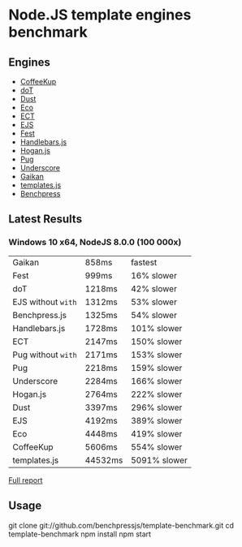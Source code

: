 # Node.JS template engines benchmark

## Engines

- [CoffeeKup](https://github.com/mauricemach/coffeekup)
- [doT](https://github.com/olado/doT)
- [Dust](https://github.com/linkedin/dustjs)
- [Eco](https://github.com/sstephenson/eco)
- [ECT](https://github.com/baryshev/ect)
- [EJS](https://github.com/mde/ejs)
- [Fest](https://github.com/mailru/fest)
- [Handlebars.js](https://github.com/wycats/handlebars.js/)
- [Hogan.js](https://github.com/twitter/hogan.js)
- [Pug](https://github.com/pugjs/pug)
- [Underscore](https://github.com/documentcloud/underscore)
- [Gaikan](https://github.com/Deathspike/gaikan)
- [templates.js](https://github.com/benchpressjs/benchpressjs/tree/templates.js-legacy)
- [Benchpress](https://github.com/benchpressjs/benchpressjs)

## Latest Results

### Windows 10 x64, NodeJS 8.0.0 (100 000x)

|                      |         |           |
|----------------------|---------|-----------|
| Gaikan               |   858ms | fastest |
| Fest                 |   999ms | 16% slower |
| doT                  |  1218ms | 42% slower |
| EJS without `with`   |  1312ms | 53% slower |
| Benchpress.js        |  1325ms | 54% slower |
| Handlebars.js        |  1728ms | 101% slower |
| ECT                  |  2147ms | 150% slower |
| Pug without `with`   |  2171ms | 153% slower |
| Pug                  |  2218ms | 159% slower |
| Underscore           |  2284ms | 166% slower |
| Hogan.js             |  2764ms | 222% slower |
| Dust                 |  3397ms | 296% slower |
| EJS                  |  4192ms | 389% slower |
| Eco                  |  4448ms | 419% slower |
| CoffeeKup            |  5606ms | 554% slower |
| templates.js         | 44532ms | 5091% slower |

[Full report](reports/report.win32.md)

## Usage

  git clone git://github.com/benchpressjs/template-benchmark.git
  cd template-benchmark
  npm install
  npm start
